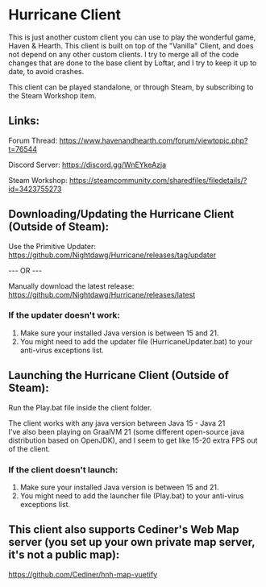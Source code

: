 # Hurricane Client

This is just another custom client you can use to play the wonderful game,
Haven & Hearth. This client is built on top of the "Vanilla" Client, and
does not depend on any other custom clients.
I try to merge all of the code changes that are done to the base client
by Loftar, and I try to keep it up to date, to avoid crashes.

This client can be played standalone, or through Steam, by subscribing to
the Steam Workshop item.

## Links:

Forum Thread:
https://www.havenandhearth.com/forum/viewtopic.php?t=76544

Discord Server:
https://discord.gg/WnEYkeAzja

Steam Workshop:
https://steamcommunity.com/sharedfiles/filedetails/?id=3423755273

## Downloading/Updating the Hurricane Client (Outside of Steam):
Use the Primitive Updater: https://github.com/Nightdawg/Hurricane/releases/tag/updater 

 --- OR ---

Manually download the latest release: https://github.com/Nightdawg/Hurricane/releases/latest

### If the updater doesn't work:
1. Make sure your installed Java version is between 15 and 21.
2. You might need to add the updater file (HurricaneUpdater.bat) to your anti-virus exceptions list.

## Launching the Hurricane Client (Outside of Steam):

Run the Play.bat file inside the client folder.

The client works with any java version between Java 15 - Java 21    
I've also been playing on GraalVM 21 (some different open-source java distribution based on OpenJDK),
and I seem to get like 15-20 extra FPS out of the client.

### If the client doesn't launch:
1. Make sure your installed Java version is between 15 and 21.
2. You might need to add the launcher file (Play.bat) to your anti-virus exceptions list.


## This client also supports Cediner's Web Map server (you set up your own private map server, it's not a public map):
https://github.com/Cediner/hnh-map-vuetify